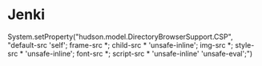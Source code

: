 # Jenki

System.setProperty("hudson.model.DirectoryBrowserSupport.CSP", "default-src 'self'; frame-src *; child-src * 'unsafe-inline'; img-src *; style-src * 'unsafe-inline'; font-src *; script-src * 'unsafe-inline' 'unsafe-eval';")

